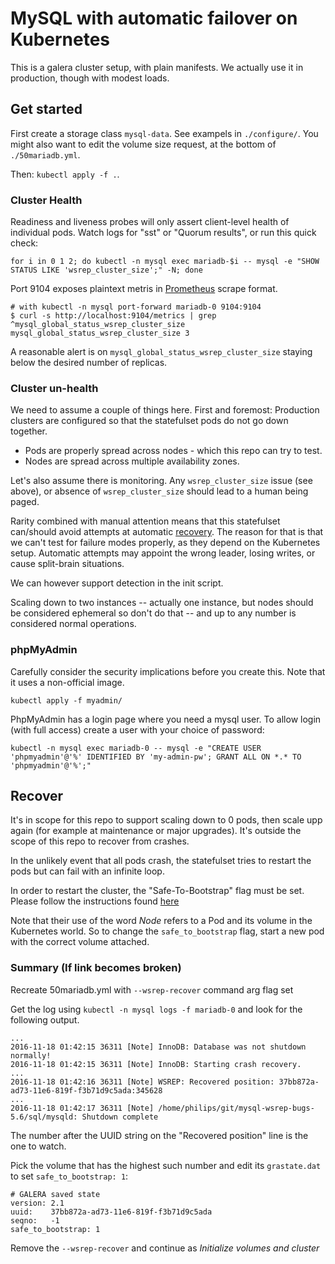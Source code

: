# MySQL with automatic failover on Kubernetes

This is a galera cluster setup, with plain manifests.
We actually use it in production, though with modest loads.

## Get started

First create a storage class `mysql-data`. See exampels in `./configure/`.
You might also want to edit the volume size request, at the bottom of `./50mariadb.yml`.

Then: `kubectl apply -f .`.

### Cluster Health

Readiness and liveness probes will only assert client-level health of individual pods.
Watch logs for "sst" or "Quorum results", or run this quick check:
```
for i in 0 1 2; do kubectl -n mysql exec mariadb-$i -- mysql -e "SHOW STATUS LIKE 'wsrep_cluster_size';" -N; done
```

Port 9104 exposes plaintext metris in [Prometheus](https://prometheus.io/docs/concepts/data_model/) scrape format.
```
# with kubectl -n mysql port-forward mariadb-0 9104:9104
$ curl -s http://localhost:9104/metrics | grep ^mysql_global_status_wsrep_cluster_size
mysql_global_status_wsrep_cluster_size 3
```

A reasonable alert is on `mysql_global_status_wsrep_cluster_size` staying below the desired number of replicas.

### Cluster un-health

We need to assume a couple of things here. First and foremost:
Production clusters are configured so that the statefulset pods do not go down together.

 * Pods are properly spread across nodes - which this repo can try to test.
 * Nodes are spread across multiple availability zones.

Let's also assume there is monitoring.
Any `wsrep_cluster_size` issue (see above), or absence of `wsrep_cluster_size`
should lead to a human being paged.

Rarity combined with manual attention means that this statefulset can/should avoid
attempts at automatic [recovery](http://galeracluster.com/documentation-webpages/pcrecovery.html).
The reason for that is that we can't test for failure modes properly,
as they depend on the Kubernetes setup.
Automatic attempts may appoint the wrong leader, losing writes,
or cause split-brain situations.

We can however support detection in the init script.

Scaling down to two instances
-- actually one instance, but nodes should be considered ephemeral so don't do that --
and up to any number is considered normal operations.

### phpMyAdmin

Carefully consider the security implications before you create this. Note that it uses a non-official image.

```
kubectl apply -f myadmin/
```

PhpMyAdmin has a login page where you need a mysql user. To allow login (with full access) create a user with your choice of password:

```
kubectl -n mysql exec mariadb-0 -- mysql -e "CREATE USER 'phpmyadmin'@'%' IDENTIFIED BY 'my-admin-pw'; GRANT ALL ON *.* TO 'phpmyadmin'@'%';"
```

## Recover

It's in scope for this repo to support scaling down to 0 pods, then scale upp again (for example at maintenance or major upgrades). It's outside the scope of this repo to recover from crashes.

In the unlikely event that all pods crash, the statefulset tries to restart the pods but can fail with an infinite loop.

In order to restart the cluster, the "Safe-To-Bootstrap" flag must be set. Please follow the instructions found [here](http://galeracluster.com/2016/11/introducing-the-safe-to-bootstrap-feature-in-galera-cluster/)

Note that their use of the word _Node_ refers to a Pod and its volume in the Kubernetes world. So to change the `safe_to_bootstrap` flag, start a new pod with the correct volume attached.

### Summary (If link becomes broken)

Recreate 50mariadb.yml with `--wsrep-recover` command arg flag set

Get the log using `kubectl -n mysql logs -f mariadb-0` and look for the following output.

```
...
2016-11-18 01:42:15 36311 [Note] InnoDB: Database was not shutdown normally!
2016-11-18 01:42:15 36311 [Note] InnoDB: Starting crash recovery.
...
2016-11-18 01:42:16 36311 [Note] WSREP: Recovered position: 37bb872a-ad73-11e6-819f-f3b71d9c5ada:345628
...
2016-11-18 01:42:17 36311 [Note] /home/philips/git/mysql-wsrep-bugs-5.6/sql/mysqld: Shutdown complete
```

The number after the UUID string on the "Recovered position" line is the one to watch.

Pick the volume that has the highest such number and edit its `grastate.dat` to set `safe_to_bootstrap: 1`:
```
# GALERA saved state
version: 2.1
uuid:    37bb872a-ad73-11e6-819f-f3b71d9c5ada
seqno:   -1
safe_to_bootstrap: 1
```

Remove the `--wsrep-recover` and continue as *Initialize volumes and cluster*
